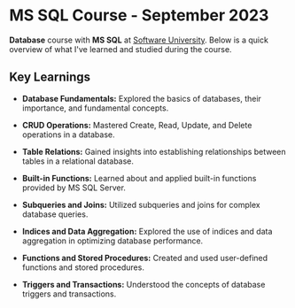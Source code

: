 # MS SQL Course - September 2023

**Database** course with **MS SQL** at [Software University](https://softuni.bg/). Below is a quick overview of what I've learned and studied during the course.

## Key Learnings

- **Database Fundamentals:** Explored the basics of databases, their importance, and fundamental concepts.

- **CRUD Operations:** Mastered Create, Read, Update, and Delete operations in a database.

- **Table Relations:** Gained insights into establishing relationships between tables in a relational database.

- **Built-in Functions:** Learned about and applied built-in functions provided by MS SQL Server.

- **Subqueries and Joins:** Utilized subqueries and joins for complex database queries.

- **Indices and Data Aggregation:** Explored the use of indices and data aggregation in optimizing database performance.

- **Functions and Stored Procedures:** Created and used user-defined functions and stored procedures.

- **Triggers and Transactions:** Understood the concepts of database triggers and transactions.

